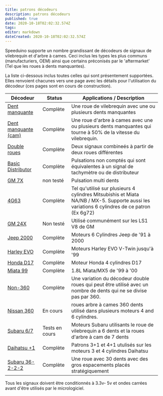```yaml
---
title: patrons décodeurs
description: patrons décodeurs
published: true
date: 2020-10-18T02:02:32.574Z
tags: 
editor: markdown
dateCreated: 2020-10-18T02:02:32.574Z
---
```


Speeduino supporte un nombre grandissant de décodeurs de signaux de vilebrequin et d'arbre à cames. Ceci inclus les types les plus communs (manufacturiers, OEM) ainsi que certains préconisés par le 'aftermarket' (Tel que les roues à dents manquantes).

La liste ci-dessous inclus toutes celles qui sont présentement supportées. Elles renvoient chacunes vers une page avec les détails pour l'utilisation du décodeur (ces pages sont en cours de construction).

| Décodeur                                                 | Status           | Applications / Description                                                                                                      |
| ------------------------------------------------------- | ---------------- | ------------------------------------------------------------------------------------------------------------------------------- |
| [Dent manquante](/decoders/Missing_Tooth "wikilink")               | Complète         | Une roue de vilebrequin avec une ou plusieurs dents manquantes                                                                                    |
| [Dent manquante (cam)](/decoders/Missing_Tooth_\(cam\) "wikilink") | Complète         | Une roue d'arbre à cames avec une ou plusieurs dents manquantes qui tourne à 50% de la vitesse du vilebrequin.                                              |
| [Double roues](/decoders/Dual_Wheel "wikilink")                     | Complète         | Deux signaux combineés à partir de deux roues différentes                                                                                 |
| [Basic Distributor](/decoders/Basic_Distributor "wikilink")       | Complète         | Pulsations non comptés qui sont équivalentes à un signal de tachymètre ou de distributeur                                                        |
| [GM 7X](/decoders/GM_7X "wikilink")                               | non testé         | Pulsation multi dents                                                                                                              |
| [4G63](/decoders/4G63 "wikilink")                                 | Complète         | Tel qu'utilisé sur plusieurs 4 cylindres Mitsubishis et Miata NA/NB / MX-5. Supporte aussi les variations 6 cylindres de ce patron (Ex 6g72) |
| [GM 24X](/decoders/GM_24X "wikilink")                             | Non testé         | Utilisé communément sur les LS1 V8 de GM                                                                                                      |
| [Jeep 2000](/decoders/Jeep_2000 "wikilink")                       | Complète         | Moteurs 6 Cylindres Jeep de '91 à 2000                                                                                     |
| [Harley EVO](/decoders/Harley_EVO "wikilink")                     | Complète         | Moteurs Harley EVO V-Twin jusqu'à '99                                                                                              |
| [Honda D17](/decoders/Honda_D17 "wikilink")                       | Complète         | Moteur Honda 4 cylindres D17                                                                                                     |
| [Miata 99](/decoders/Miata_99 "wikilink")                         | Complète         | 1.8L Miata/MX5 de '99 à '00                                                                                                  |
| [Non-360](/decoders/Non-360 "wikilink")                           | Complète         | Une variation du décodeur double roues qui peut être utilisé avec un nombre de dents qui ne se divise pas par 360.                     |
| [Nissan 360](/decoders/Nissan_360 "wikilink")                     | En cours      | roues arbre à cames 360 dents utilisé dans plusieurs moteurs 4 and 6 cylindres.                                                                      |
| [Subaru 6/7](/decoders/Subaru_6/7 "wikilink")                     | Tests en cours | Moteurs Subaru utilisants le roue de vilebrequin a 6 dents et la roues d'arbre à cam de 7 dents                                            |
| [Daihatsu +1](/decoders/Daihatsu_+1 "wikilink")                   | Complète         | Patrons 3+1 et 4+1 utulisés sur les moteurs 3 et 4 cylindres Daihatsu                                                                  |
| [Subaru 36-2-2-2](/decoders/Subaru_36-2-2-2 "wikilink")           | Complète         | Une roue avec 30 dents avec des gros espacements placés stratégiquement                                                                   |

Tous les signaux doivent être conditionnés à 3.3v- 5v et ondes carrées avant d'être utilisés par le micrologiciel.